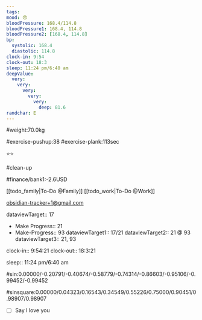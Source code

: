 ```yaml
---
tags:
mood: 😞
bloodPressure: 168.4/114.8
bloodPressure1: 168.4, 114.8
bloodPressure2: [168.4, 114.8]
bp:
  systolic: 168.4
  diastolic: 114.8
clock-in: 9:54
clock-out: 18:3
sleep: 11:24 pm/6:40 am
deepValue:
  very:
    very:
      very:
        very:
          very:
            deep: 81.6
randchar: E
---
```


#weight:70.0kg

#exercise-pushup:38
#exercise-plank:113sec

⭐⭐

#clean-up

#finance/bank1:-2.6USD

[[todo_family|To-Do @Family]]
[[todo_work|To-Do @Work]]

obsidian-tracker+1@gmail.com

dataviewTarget:: 17

- Make Progress:: 21
- Make-Progress:: 93
  dataviewTarget1:: 17/21
  dataviewTarget2:: 21 @ 93
  dataviewTarget3:: 21, 93

clock-in:: 9:54:21
clock-out:: 18:3:21

sleep:: 11:24 pm/6:40 am

#sin:0.00000/-0.20791/-0.40674/-0.58779/-0.74314/-0.86603/-0.95106/-0.99452/-0.99452

#sinsquare:0.00000/0.04323/0.16543/0.34549/0.55226/0.75000/0.90451/0.98907/0.98907

- [ ] Say I love you
